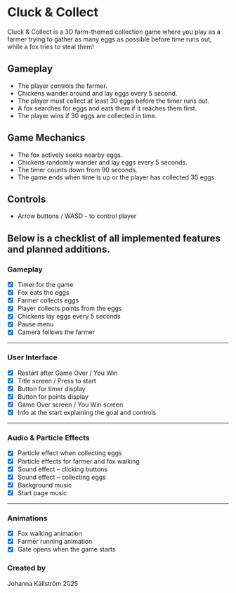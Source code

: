# Cluck & Collect
Cluck & Collect is a 3D farm-themed collection game where you play as a farmer trying to gather as many eggs as possible before time runs out, while a fox tries to steal them!

## Gameplay
- The player controls the farmer.
- Chickens wander around and lay eggs every 5 second.
- The player must collect at least 30 eggs before the timer runs out.
- A fox searches for eggs and eats them if it reaches them first.
- The player wins if 30 eggs are collected in time.

## Game Mechanics
- The fox actively seeks nearby eggs.
- Chickens randomly wander and lay eggs every 5 seconds.
- The timer counts down from 90 seconds.
- The game ends when time is up or the player has collected 30 eggs.

## Controls
- Arrow buttons / WASD - to control player

## Below is a checklist of all implemented features and planned additions.

### Gameplay
- [x] Timer for the game  
- [x] Fox eats the eggs
- [x] Farmer collects eggs
- [x] Player collects points from the eggs    
- [x] Chickens lay eggs every 5 seconds  
- [x] Pause menu  
- [x] Camera follows the farmer    

---

### User Interface
- [x] Restart after Game Over / You Win  
- [x] Title screen / Press to start  
- [x] Button for timer display
- [x] Button for points display 
- [x] Game Over screen / You Win screen
- [x] Info at the start explaining the goal and controls  

---

### Audio & Particle Effects 
- [x] Particle effect when collecting eggs  
- [x] Particle effects for farmer and fox walking  
- [x] Sound effect – clicking buttons  
- [x] Sound effect – collecting eggs  
- [x] Background music  
- [x] Start page music  

---

### Animations
- [x] Fox walking animation  
- [x] Farmer running animation
- [x] Gate opens when the game starts

### Created by
Johanna Källström
2025
